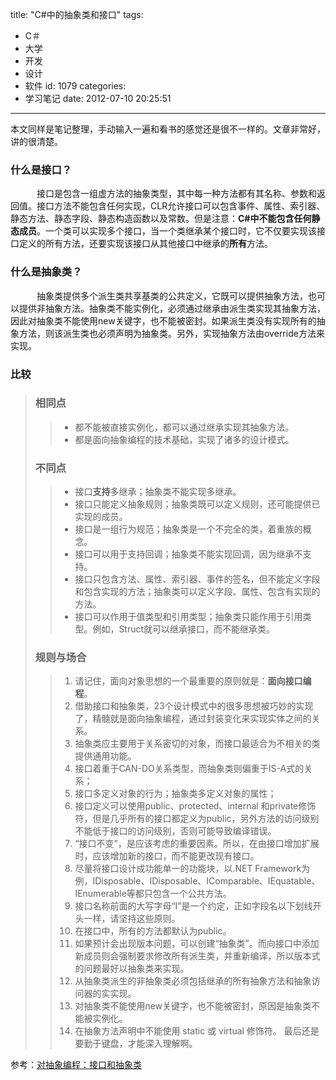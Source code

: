 title: "C#中的抽象类和接口"
tags:
  - C＃
  - 大学
  - 开发
  - 设计
  - 软件
id: 1079
categories:
  - 学习笔记
date: 2012-07-10 20:25:51
---

本文同样是笔记整理，手动输入一遍和看书的感觉还是很不一样的。文章非常好，讲的很清楚。

### 什么是接口？

　　　接口是包含一组虚方法的抽象类型，其中每一种方法都有其名称、参数和返回值。接口方法不能包含任何实现，CLR允许接口可以包含事件、属性、索引器、静态方法、静态字段、静态构造函数以及常数。但是注意：**C#中不能包含任何静态成员**。一个类可以实现多个接口，当一个类继承某个接口时，它不仅要实现该接口定义的所有方法，还要实现该接口从其他接口中继承的**所有**方法。

### 什么是抽象类？

　　　抽象类提供多个派生类共享基类的公共定义，它既可以提供抽象方法，也可以提供非抽象方法。抽象类不能实例化，必须通过继承由派生类实现其抽象方法，因此对抽象类不能使用new关键字，也不能被密封。如果派生类没有实现所有的抽象方法，则该派生类也必须声明为抽象类。另外，实现抽象方法由override方法来实现。

### 比较

> ### 相同点
> 
> > *   都不能被直接实例化，都可以通过继承实现其抽象方法。
> > *   都是面向抽象编程的技术基础，实现了诸多的设计模式。
> 
> ### 不同点
> 
> > *   接口**支持**多继承；抽象类不能实现多继承。
> > *   接口只能定义抽象规则；抽象类既可以定义规则，还可能提供已实现的成员。
> > *   接口是一组行为规范；抽象类是一个不完全的类，着重族的概念。
> > *   接口可以用于支持回调；抽象类不能实现回调，因为继承不支持。
> > *   接口只包含方法、属性、索引器、事件的签名，但不能定义字段和包含实现的方法；抽象类可以定义字段、属性、包含有实现的方法。
> > *   接口可以作用于值类型和引用类型；抽象类只能作用于引用类型。例如，Struct就可以继承接口，而不能继承类。
> 
> ### 规则与场合
> 
> > 1.  请记住，面向对象思想的一个最重要的原则就是：**面向接口编程**。
> > 2.  借助接口和抽象类，23个设计模式中的很多思想被巧妙的实现了，精髓就是面向抽象编程，通过封装变化来实现实体之间的关系。
> > 3.  抽象类应主要用于关系密切的对象，而接口最适合为不相关的类提供通用功能。
> > 4.  接口着重于CAN-DO关系类型，而抽象类则偏重于IS-A式的关系；
> > 5.  接口多定义对象的行为；抽象类多定义对象的属性；
> > 6.  接口定义可以使用public、protected、internal 和private修饰符，但是几乎所有的接口都定义为public，另外方法的访问级别不能低于接口的访问级别，否则可能导致编译错误。
> > 7.  “接口不变”，是应该考虑的重要因素。所以，在由接口增加扩展时，应该增加新的接口，而不能更改现有接口。
> > 8.  尽量将接口设计成功能单一的功能块，以.NET Framework为例，IDisposable、IDisposable、IComparable、IEquatable、IEnumerable等都只包含一个公共方法。
> > 9.  接口名称前面的大写字母“I”是一个约定，正如字段名以下划线开头一样，请坚持这些原则。
> > 10.  在接口中，所有的方法都默认为public。
> > 11.  如果预计会出现版本问题，可以创建“抽象类”。而向接口中添加新成员则会强制要求修改所有派生类，并重新编译，所以版本式的问题最好以抽象类来实现。
> > 12.  从抽象类派生的非抽象类必须包括继承的所有抽象方法和抽象访问器的实实现。
> > 13.  对抽象类不能使用new关键字，也不能被密封，原因是抽象类不能被实例化。
> > 14.  在抽象方法声明中不能使用 static 或 virtual 修饰符。
最后还是要勤于键盘，才能深入理解啊。

参考：[对抽象编程：接口和抽象类](http://www.cnblogs.com/anytao/archive/2007/04/12/must_net_02.html)

&nbsp;
